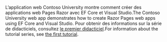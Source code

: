 <span data-ttu-id="d78d5-101">L’application web Contoso University montre comment créer des applications web Pages Razor avec EF Core et Visual Studio.</span><span class="sxs-lookup"><span data-stu-id="d78d5-101">The Contoso University web app demonstrates how to create Razor Pages web apps using EF Core and Visual Studio.</span></span> <span data-ttu-id="d78d5-102">Pour obtenir des informations sur la série de didacticiels, consultez [le premier didacticiel](xref:data/ef-rp/intro).</span><span class="sxs-lookup"><span data-stu-id="d78d5-102">For information about the tutorial series, see [the first tutorial](xref:data/ef-rp/intro).</span></span>
